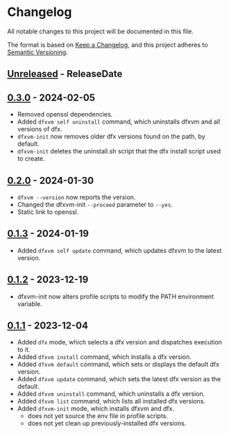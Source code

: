 # Changelog

All notable changes to this project will be documented in this file.

The format is based on [Keep a Changelog](https://keepachangelog.com/en/1.0.0/),
and this project adheres to [Semantic Versioning](https://semver.org/spec/v2.0.0.html).

<!-- next-header -->

## [Unreleased] - ReleaseDate

## [0.3.0] - 2024-02-05

- Removed openssl dependencies.
- Added `dfxvm self uninstall` command, which uninstalls dfxvm and all versions of dfx.
- `dfxvm-init` now removes older dfx versions found on the path, by default.
- `dfxvm-init` deletes the uninstall.sh script that the dfx install script used to create.

## [0.2.0] - 2024-01-30

- `dfxvm --version` now reports the version.
- Changed the dfxvm-init `--proceed` parameter to `--yes`.
- Static link to openssl.

## [0.1.3] - 2024-01-19

- Added `dfxvm self update` command, which updates dfxvm to the latest version.

## [0.1.2] - 2023-12-19

- dfxvm-init now alters profile scripts to modify the PATH environment variable.

## [0.1.1] - 2023-12-04

- Added `dfx` mode, which selects a dfx version and dispatches execution to it.
- Added `dfxvm install` command, which installs a dfx version.
- Added `dfxvm default` command, which sets or displays the default dfx version.
- Added `dfxvm update` command, which sets the latest dfx version as the default.
- Added `dfxvm uninstall` command, which uninstalls a dfx version.
- Added `dfxvm list` command, which lists all installed dfx versions.
- Added `dfxvm-init` mode, which installs dfxvm and dfx.
  - does not yet source the env file in profile scripts.
  - does not yet clean up previously-installed dfx versions.

<!-- next-url -->
[Unreleased]: https://github.com/dfinity/dfxvm/compare/v0.3.0...HEAD
[0.3.0]: https://github.com/dfinity/dfxvm/compare/v0.2.0...v0.3.0
[0.2.0]: https://github.com/dfinity/dfxvm/compare/v0.1.3...v0.2.0
[0.1.3]: https://github.com/dfinity/dfxvm/compare/v0.1.2...v0.1.3
[0.1.2]: https://github.com/dfinity/dfxvm/compare/v0.1.1...v0.1.2
[0.1.1]: https://github.com/dfinity/dfxvm/compare/828e4ed...v0.1.1
